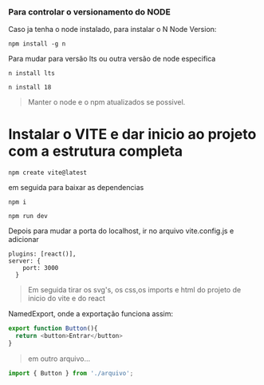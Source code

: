 ### Para controlar o versionamento do NODE
Caso ja tenha o node instalado, para instalar o N Node Version:
```
npm install -g n
```
Para mudar para versão lts ou outra versão de node especifica
```
n install lts
```
```
n install 18
```
> Manter o node e o npm atualizados se possivel.

# Instalar o VITE e dar inicio ao projeto com a estrutura completa
```
npm create vite@latest
```
em seguida para baixar as dependencias
```
npm i
```
```
npm run dev
```

Depois para mudar a porta do localhost, ir no arquivo vite.config.js
e adicionar
```
plugins: [react()],
server: {
    port: 3000
  }
```
> Em seguida tirar os svg's, os css,os imports e html do projeto de inicio do vite e do react

NamedExport, onde a exportação funciona assim:
```js
export function Button(){
  return <button>Entrar</button>
}
```
> em outro arquivo...
```js
import { Button } from './arquivo';
```